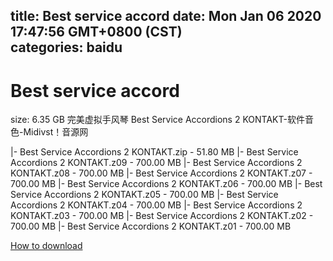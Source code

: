 
title: Best service accord
date: Mon Jan 06 2020 17:47:56 GMT+0800 (CST)    
categories: baidu
---

# Best service accord
size: 6.35 GB
 完美虚拟手风琴 Best Service Accordions 2 KONTAKT-软件音色-Midivst！音源网
 
|- Best Service Accordions 2 KONTAKT.zip - 51.80 MB
|- Best Service Accordions 2 KONTAKT.z09 - 700.00 MB
|- Best Service Accordions 2 KONTAKT.z08 - 700.00 MB
|- Best Service Accordions 2 KONTAKT.z07 - 700.00 MB
|- Best Service Accordions 2 KONTAKT.z06 - 700.00 MB
|- Best Service Accordions 2 KONTAKT.z05 - 700.00 MB
|- Best Service Accordions 2 KONTAKT.z04 - 700.00 MB
|- Best Service Accordions 2 KONTAKT.z03 - 700.00 MB
|- Best Service Accordions 2 KONTAKT.z02 - 700.00 MB
|- Best Service Accordions 2 KONTAKT.z01 - 700.00 MB

[How to download](https://bpcam.bemobtrk.com/go/2ceec3aa-1ca2-46d6-b9ff-aaa5c184517c?jno=677)
